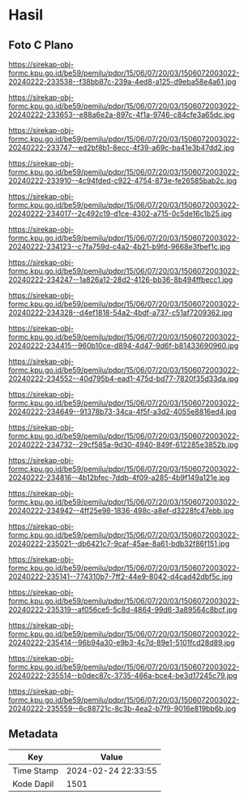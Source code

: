 # Hasil

## Foto C Plano

https://sirekap-obj-formc.kpu.go.id/be59/pemilu/pdpr/15/06/07/20/03/1506072003022-20240222-233538--f38bb87c-239a-4ed8-a125-d9eba58e4a61.jpg

https://sirekap-obj-formc.kpu.go.id/be59/pemilu/pdpr/15/06/07/20/03/1506072003022-20240222-233653--e88a6e2a-897c-4f1a-9746-c84cfe3a65dc.jpg

https://sirekap-obj-formc.kpu.go.id/be59/pemilu/pdpr/15/06/07/20/03/1506072003022-20240222-233747--ed2bf8b1-8ecc-4f39-a69c-ba41e3b47dd2.jpg

https://sirekap-obj-formc.kpu.go.id/be59/pemilu/pdpr/15/06/07/20/03/1506072003022-20240222-233910--4c94fded-c922-4754-873e-fe26585bab2c.jpg

https://sirekap-obj-formc.kpu.go.id/be59/pemilu/pdpr/15/06/07/20/03/1506072003022-20240222-234017--2c492c19-d1ce-4302-a715-0c5de16c1b25.jpg

https://sirekap-obj-formc.kpu.go.id/be59/pemilu/pdpr/15/06/07/20/03/1506072003022-20240222-234123--c7fa759d-c4a2-4b21-b9fd-9668e3fbef1c.jpg

https://sirekap-obj-formc.kpu.go.id/be59/pemilu/pdpr/15/06/07/20/03/1506072003022-20240222-234247--1a826a12-28d2-4126-bb36-8b494ffbecc1.jpg

https://sirekap-obj-formc.kpu.go.id/be59/pemilu/pdpr/15/06/07/20/03/1506072003022-20240222-234328--d4ef1818-54a2-4bdf-a737-c51af7209362.jpg

https://sirekap-obj-formc.kpu.go.id/be59/pemilu/pdpr/15/06/07/20/03/1506072003022-20240222-234415--960b10ce-d894-4d47-9d6f-b81433690960.jpg

https://sirekap-obj-formc.kpu.go.id/be59/pemilu/pdpr/15/06/07/20/03/1506072003022-20240222-234552--40d795b4-ead1-475d-bd77-7820f35d33da.jpg

https://sirekap-obj-formc.kpu.go.id/be59/pemilu/pdpr/15/06/07/20/03/1506072003022-20240222-234649--91378b73-34ca-4f5f-a3d2-4055e8816ed4.jpg

https://sirekap-obj-formc.kpu.go.id/be59/pemilu/pdpr/15/06/07/20/03/1506072003022-20240222-234732--29cf585a-9d30-4940-849f-612285e3852b.jpg

https://sirekap-obj-formc.kpu.go.id/be59/pemilu/pdpr/15/06/07/20/03/1506072003022-20240222-234816--4b12bfec-7ddb-4f09-a285-4b9f149a121e.jpg

https://sirekap-obj-formc.kpu.go.id/be59/pemilu/pdpr/15/06/07/20/03/1506072003022-20240222-234942--4ff25e98-1836-498c-a8ef-d3228fc47ebb.jpg

https://sirekap-obj-formc.kpu.go.id/be59/pemilu/pdpr/15/06/07/20/03/1506072003022-20240222-235021--db6421c7-9caf-45ae-8a61-bdb32f86f151.jpg

https://sirekap-obj-formc.kpu.go.id/be59/pemilu/pdpr/15/06/07/20/03/1506072003022-20240222-235141--774310b7-7ff2-44e9-8042-d4cad42dbf5c.jpg

https://sirekap-obj-formc.kpu.go.id/be59/pemilu/pdpr/15/06/07/20/03/1506072003022-20240222-235319--af056ce5-5c8d-4864-99d6-3a89564c8bcf.jpg

https://sirekap-obj-formc.kpu.go.id/be59/pemilu/pdpr/15/06/07/20/03/1506072003022-20240222-235414--96b94a30-e9b3-4c7d-89e1-5101fcd28d89.jpg

https://sirekap-obj-formc.kpu.go.id/be59/pemilu/pdpr/15/06/07/20/03/1506072003022-20240222-235514--b0dec87c-3735-466a-bce4-be3d17245c79.jpg

https://sirekap-obj-formc.kpu.go.id/be59/pemilu/pdpr/15/06/07/20/03/1506072003022-20240222-235559--6c88721c-8c3b-4ea2-b7f9-9016e819bb6b.jpg


## Metadata

| Key        | Value               |
| ---------- | ------------------- |
| Time Stamp | 2024-02-24 22:33:55 |
| Kode Dapil | 1501                |



